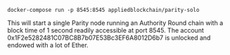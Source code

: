 ```
docker-compose run -p 8545:8545 appliedblockchain/parity-solo
```

This will start a single Parity node running an Authority Round chain with a block time of 1 second readily accessible at port 8545. The account 0x1F2e5282481C07BC8B7b07E53Bc3EF6A8012D6b7 is unlocked and endowed with a lot of Ether.
